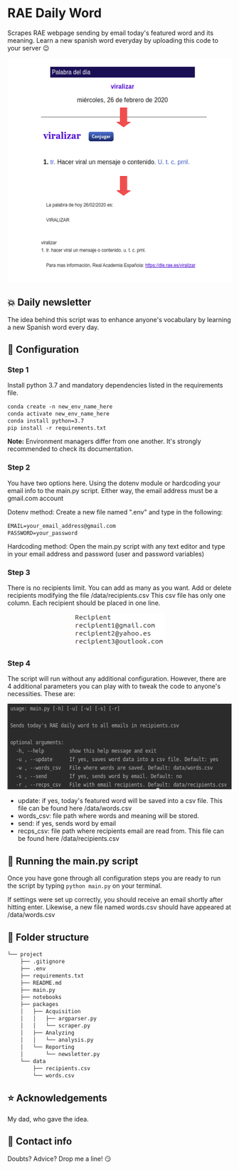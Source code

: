 # RAE Daily Word
Scrapes RAE webpage sending by email today's featured word and its meaning. Learn a new spanish word everyday by uploading this code to your server :wink:

<p align="center">
  <img width="576" height="504" src="readme/walkthrough.png">
</p>

## :boom: Daily newsletter
The idea behind this script was to enhance anyone's vocabulary by learning a new Spanish word every day.

## :wrench: Configuration
### Step 1

Install python 3.7 and mandatory dependencies listed in the requirements file.

```
conda create -n new_env_name_here
conda activate new_env_name_here
conda install python=3.7
pip install -r requirements.txt
```

**Note:** Environment managers differ from one another. It's strongly recommended to check its documentation.

### Step 2

You have two options here. Using the dotenv module or hardcoding your email info to the main.py script. Either way, the email address must be a gmail.com account

Dotenv method:
Create a new file named ".env" and type in the following:
```
EMAIL=your_email_address@gmail.com
PASSWORD=your_password
```

Hardcoding method:
Open the main.py script with any text editor and type in your email address and password (user and password variables)

### Step 3

There is no recipients limit. You can add as many as you want. Add or delete recipients modifying the file /data/recipients.csv
This csv file has only one column. Each recipient should be placed in one line. 

<p align="center">
  <img width="205" height="77" src="readme/recp.png">
</p>

### Step 4

The script will run without any additional configuration. However, there are 4 additional parameters you can play with to tweak the code to anyone's necessities. These are:

<p align="center">
  <img width="558" height="192" src="readme/arg.png">
</p>

* update: if yes, today's featured word will be saved into a csv file. This file can be found here /data/words.csv
* words_csv: file path where words and meaning will be stored.
* send: if yes, sends word by email
* recps_csv: file path where recipients email are read from. This file can be found here /data/recipients.csv

## :snake: Running the main.py script

Once you have gone through all configuration steps you are ready to run the script by typing `python main.py` on your terminal.

If settings were set up correctly, you should receive an email shortly after hitting enter. Likewise, a new file named words.csv should have appeared at /data/words.csv

## :file_folder: Folder structure
```
└── project
    ├── .gitignore
    ├── .env
    ├── requirements.txt
    ├── README.md
    ├── main.py
    ├── notebooks
    ├── packages
    │   ├── Acquisition
    │   │   ├── argparser.py
    │   │   └── scraper.py
    │   ├── Analyzing
    │   │   └── analysis.py
    │   └── Reporting
    │       └── newsletter.py
    └── data
        ├── recipients.csv
        └── words.csv
```

## :star: Acknowledgements
My dad, who gave the idea.

## :love_letter: Contact info
Doubts? Advice? Drop me a line! :smirk:
